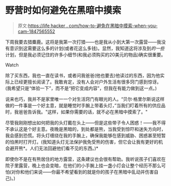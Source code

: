 # 野营时如何避免在黑暗中摸索

> 原文:[https://life hacker . com/how-to-避免在黑暗中摸索-when-you-cam-1847565552](https://lifehacker.com/how-to-avoid-fumbling-around-in-the-dark-when-youre-cam-1847565552)

下周我要去猎麋鹿。这将是我第一次打猎——也是我从小到大第一次露营——我没有意识到这需要这么多的计划(或者花这么多钱)。显然，我知道这将涉及到*的一些*计划，但是我必须记住的许多小细节(和我必须购买的20美元的物品)确实很重要。

Watch

除了买东西，我也一直在读书，或者问我爸爸(他也要去)他读过的东西，因为他实际上已经更擅长阅读了。我敢肯定，没有人会对户外生活有很多窍门感到惊讶。(我希望只是“体验一下”，而不是“把它变成内容”，但我在有能力做到这一点。)

说来也巧，我并不是家里唯一一个对生活窍门有眼光的人。“贝尔·格里尔斯说这样做的一件事是一个好主意，就是睡觉时手腕上带着头灯，”当我们盯着所有的供应品时，我爸爸告诉我。"这样，如果你需要的话，就不必在黑暗中摸索了。"

尽管我刚刚想出如何把我的头灯戴在头上——但是这些带子令人困惑！——我不得不承认这是个好主意。夜晚是黑暗的，到处都是熊，当我受到惊吓和迷失方向时，我会感到恐慌。将头灯缠绕在我的手腕上，确保我能够在感到威胁、困惑甚至短暂的怕黑时打开灯。(我知道头灯无法保护我免受熊的伤害，但它会让我有更好的机会避开熊*。人们无法回避他们看不见的东西。)*

即使你不是在有熊居住的地方露营，这条建议也会很有帮助。我听说孩子们喜欢在院子里露营，晚上也会变暗，在他们的小手腕上挂一盏小灯会让整个经历不那么可怕(对你和他们来说——你最不希望看到的就是你的孩子在黑暗中乱动并伤害自己)。)